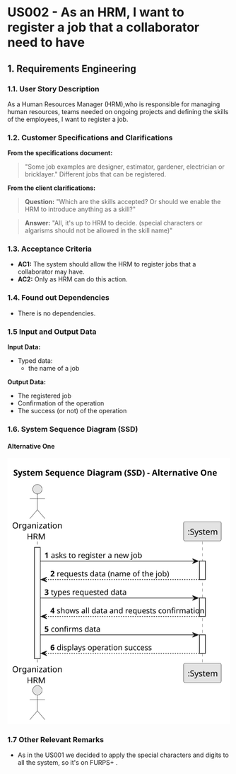 # US002 - As an HRM, I want to register a job that a collaborator need to have


## 1. Requirements Engineering

### 1.1. User Story Description

As a Human Resources Manager (HRM),who is responsible for managing human resources, teams needed on ongoing projects and defining the skills of the employees, I want to register a job.
### 1.2. Customer Specifications and Clarifications 

**From the specifications document:**

>   "Some job examples are designer, estimator, gardener, electrician or bricklayer." Different jobs that can be registered.

**From the client clarifications:**

> **Question:** "Which are the skills accepted? Or should we enable the HRM to introduce anything as a skill?"

>
> **Answer:** "All, it's up to HRM to decide. (special characters or algarisms should not be allowed in the skill name)"

### 1.3. Acceptance Criteria

* **AC1:** The system should allow the HRM to register jobs that a collaborator may have.
* **AC2:** Only as HRM can do this action.

### 1.4. Found out Dependencies

* There is no dependencies.

### 1.5 Input and Output Data

**Input Data:**

* Typed data: 
  * the name of a job

**Output Data:**

* The registered job
* Confirmation of the operation
* The success (or not) of the operation

### 1.6. System Sequence Diagram (SSD)

#### Alternative One

![System Sequence Diagram - Alternative One](svg/us002-system-sequence-diagram-alternative-one-System_Sequence_Diagram__SSD____Alternative_One.svg)

### 1.7 Other Relevant Remarks

* As in the US001 we decided to apply the special characters and digits to all the system, so it's on FURPS+ .